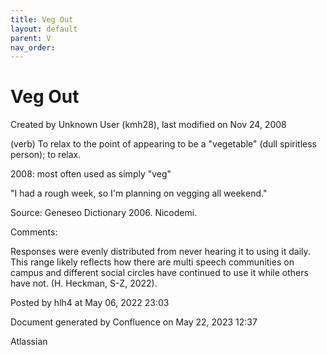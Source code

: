 ```yaml
---
title: Veg Out
layout: default
parent: V
nav_order:
---
```


# Veg Out

Created by  Unknown User (kmh28), last modified on Nov 24, 2008

(verb) To relax to the point of appearing to be a &quot;vegetable&quot; (dull spiritless person); to relax.

2008: most often used as simply &quot;veg&quot;

&quot;I had a rough week, so I'm planning on vegging all weekend.&quot;

Source: Geneseo Dictionary 2006. Nicodemi.

Comments:

Responses were evenly distributed from never hearing it to using it daily. This range likely reflects how there are multi speech communities on campus and different social circles have continued to use it while others have not. (H. Heckman, S-Z, 2022).

Posted by hlh4 at May 06, 2022 23:03

Document generated by Confluence on May 22, 2023 12:37

Atlassian
